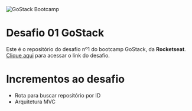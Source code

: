 <img src="https://camo.githubusercontent.com/a869a2aaab296ef925343d7e76518cd213eb0a30/68747470733a2f2f73746f726167652e676f6f676c65617069732e636f6d2f676f6c64656e2d77696e642f626f6f7463616d702d676f737461636b2f6865616465722d6465736166696f732d6e65772e706e67" alt="GoStack Bootcamp"/>

# Desafio 01 GoStack
Este é o repositório do desafio nº1 do bootcamp GoStack, da **Rocketseat**. <br/>
[Clique aqui](https://github.com/rocketseat-education/bootcamp-gostack-desafios/tree/master/desafio-conceitos-nodejs) para acessar o link do desafio.

# Incrementos ao desafio
- Rota para buscar repositório por ID
- Arquitetura MVC